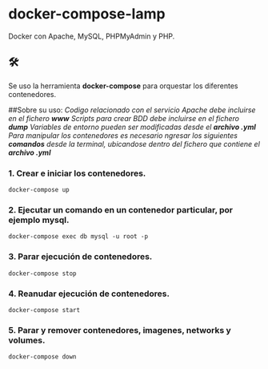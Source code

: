 # docker-compose-lamp

Docker con Apache, MySQL, PHPMyAdmin y PHP. 

## 🛠️
Se uso la herramienta **docker-compose** para orquestar los diferentes contenedores. 

##Sobre su uso:
_Codigo relacionado con el servicio Apache debe incluirse en el fichero **www**_
_Scripts para crear BDD debe incluirse en el fichero **dump**_
_Variables de entorno pueden ser modificadas desde el **archivo .yml**_
_Para manipular los contenedores es necesario ngresar los siguientes **comandos** desde la terminal, ubicandose dentro del fichero que contiene el **archivo .yml**_

### 1. Crear e iniciar los contenedores.

```
docker-compose up 
```

### 2. Ejecutar un comando en un contenedor particular, por ejemplo mysql.
```
docker-compose exec db mysql -u root -p
```

### 3. Parar ejecución de contenedores.
```
docker-compose stop
```

### 4. Reanudar ejecución de contenedores.
```
docker-compose start
```

### 5. Parar y remover contenedores, imagenes, networks y volumes.
```
docker-compose down
```
